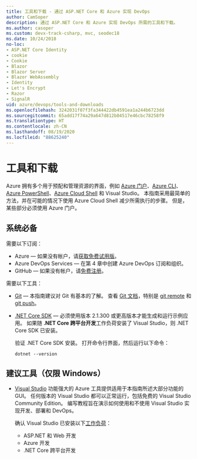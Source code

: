 ```yaml
---
title: 工具和下载 - 通过 ASP.NET Core 和 Azure 实现 DevOps
author: CamSoper
description: 通过 ASP.NET Core 和 Azure 实现 DevOps 所需的工具和下载。
ms.author: casoper
ms.custom: devx-track-csharp, mvc, seodec18
ms.date: 10/24/2018
no-loc:
- ASP.NET Core Identity
- cookie
- Cookie
- Blazor
- Blazor Server
- Blazor WebAssembly
- Identity
- Let's Encrypt
- Razor
- SignalR
uid: azure/devops/tools-and-downloads
ms.openlocfilehash: 3242031f07f3fa344422db4591ea1a244b6723dd
ms.sourcegitcommit: 65add17f74a29a647d812b04517e46cbc78258f9
ms.translationtype: HT
ms.contentlocale: zh-CN
ms.lasthandoff: 08/19/2020
ms.locfileid: "88625240"
---
```

# <a name="tools-and-downloads"></a>工具和下载

Azure 拥有多个用于预配和管理资源的界面，例如 [Azure 门户](https://portal.azure.com)、[Azure CLI](/cli/azure/)、[Azure PowerShell](/powershell/azure/overview)、[Azure Cloud Shell](https://shell.azure.com/bash) 和 Visual Studio。 本指南采用最简单的方法，并在可能的情况下使用 Azure Cloud Shell 减少所需执行的步骤。 但是，某些部分必须使用 Azure 门户。

## <a name="prerequisites"></a>系统必备

需要以下订阅：

* Azure &mdash; 如果没有帐户，请[获取免费试用版](https://azure.microsoft.com/free/dotnet/)。
* Azure DevOps Services &mdash; 在第 4 章中创建 Azure DevOps 订阅和组织。
* GitHub &mdash; 如果没有帐户，请[免费注册](https://github.com/join)。

需要以下工具：

* [Git](https://git-scm.com/downloads) &mdash; 本指南建议对 Git 有基本的了解。 查看 [Git 文档](https://git-scm.com/doc)，特别是 [git remote](https://git-scm.com/docs/git-remote) 和 [git push](https://git-scm.com/docs/git-push)。
* [.NET Core SDK](https://dotnet.microsoft.com/download/) &mdash; 必须使用版本 2.1.300 或更高版本才能生成和运行示例应用。 如果随 **.NET Core 跨平台开发**工作负荷安装了 Visual Studio，则 .NET Core SDK 已安装。

    验证 .NET Core SDK 安装。 打开命令行界面，然后运行以下命令：

    ```dotnetcli
    dotnet --version
    ```

## <a name="recommended-tools-windows-only"></a>建议工具（仅限 Windows）

* [Visual Studio](https://visualstudio.microsoft.com) 功能强大的 Azure 工具提供适用于本指南所述大部分功能的 GUI。 任何版本的 Visual Studio 都可以正常运行，包括免费的 Visual Studio Community Edition。 编写教程旨在演示如何使用和不使用 Visual Studio 实现开发、部署和 DevOps。

  确认 Visual Studio 已安装以下[工作负荷](/visualstudio/install/modify-visual-studio)：

  * ASP.NET 和 Web 开发
  * Azure 开发
  * .NET Core 跨平台开发
